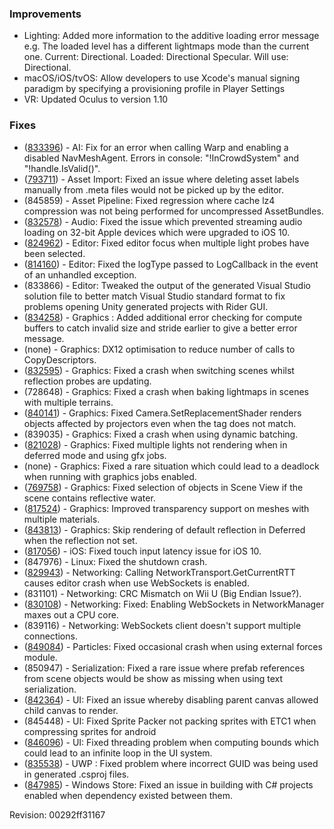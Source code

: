 ### Improvements

*   Lighting: Added more information to the additive loading error message e.g. The loaded level has a different lightmaps mode than the current one. Current: Directional. Loaded: Directional Specular. Will use: Directional.
*   macOS/iOS/tvOS: Allow developers to use Xcode's manual signing paradigm by specifying a provisioning profile in Player Settings
*   VR: Updated Oculus to version 1.10

### Fixes

*   ([833396](https://issuetracker.unity3d.com/product/unity/issues/guid/833396/)) - AI: Fix for an error when calling Warp and enabling a disabled NavMeshAgent. Errors in console: "!InCrowdSystem" and "!handle.IsValid()".
*   ([793711](https://issuetracker.unity3d.com/product/unity/issues/guid/793711/)) - Asset Import: Fixed an issue where deleting asset labels manually from .meta files would not be picked up by the editor.
*   (845859) - Asset Pipeline: Fixed regression where cache lz4 compression was not being performed for uncompressed AssetBundles.
*   ([832578](https://issuetracker.unity3d.com/product/unity/issues/guid/832578/)) - Audio: Fixed the issue which prevented streaming audio loading on 32-bit Apple devices which were upgraded to iOS 10.
*   ([824962](https://issuetracker.unity3d.com/product/unity/issues/guid/824962/)) - Editor: Fixed editor focus when multiple light probes have been selected.
*   ([814160](https://issuetracker.unity3d.com/product/unity/issues/guid/814160/)) - Editor: Fixed the logType passed to LogCallback in the event of an unhandled exception.
*   (833866) - Editor: Tweaked the output of the generated Visual Studio solution file to better match Visual Studio standard format to fix problems opening Unity generated projects with Rider GUI.
*   ([834258](https://issuetracker.unity3d.com/product/unity/issues/guid/834258/)) - Graphics : Added additional error checking for compute buffers to catch invalid size and stride earlier to give a better error message.
*   (none) - Graphics: DX12 optimisation to reduce number of calls to CopyDescriptors.
*   ([832595](https://issuetracker.unity3d.com/product/unity/issues/guid/832595/)) - Graphics: Fixed a crash when switching scenes whilst reflection probes are updating.
*   (728648) - Graphics: Fixed a crash when baking lightmaps in scenes with multiple terrains.
*   ([840141](https://issuetracker.unity3d.com/product/unity/issues/guid/840141/)) - Graphics: Fixed Camera.SetReplacementShader renders objects affected by projectors even when the tag does not match.
*   (839035) - Graphics: Fixed a crash when using dynamic batching.
*   ([821028](https://issuetracker.unity3d.com/product/unity/issues/guid/821028/)) - Graphics: Fixed multiple lights not rendering when in deferred mode and using gfx jobs.
*   (none) - Graphics: Fixed a rare situation which could lead to a deadlock when running with graphics jobs enabled.
*   ([769758](https://issuetracker.unity3d.com/product/unity/issues/guid/769758/)) - Graphics: Fixed selection of objects in Scene View if the scene contains reflective water.
*   ([817524](https://issuetracker.unity3d.com/product/unity/issues/guid/817524/)) - Graphics: Improved transparency support on meshes with multiple materials.
*   ([843813](https://issuetracker.unity3d.com/product/unity/issues/guid/843813/)) - Graphics: Skip rendering of default reflection in Deferred when the reflection not set.
*   ([817056](https://issuetracker.unity3d.com/product/unity/issues/guid/817056/)) - iOS: Fixed touch input latency issue for iOS 10.
*   (847976) - Linux: Fixed the shutdown crash.
*   ([829943](https://issuetracker.unity3d.com/product/unity/issues/guid/829943/)) - Networking: Calling NetworkTransport.GetCurrentRTT causes editor crash when use WebSockets is enabled.
*   (831101) - Networking: CRC Mismatch on Wii U (Big Endian Issue?).
*   ([830108](https://issuetracker.unity3d.com/product/unity/issues/guid/830108/)) - Networking: Fixed: Enabling WebSockets in NetworkManager maxes out a CPU core.
*   (839116) - Networking: WebSockets client doesn't support multiple connections.
*   ([849084](https://issuetracker.unity3d.com/product/unity/issues/guid/849084/)) - Particles: Fixed occasional crash when using external forces module.
*   (850947) - Serialization: Fixed a rare issue where prefab references from scene objects would be show as missing when using text serialization.
*   ([842364](https://issuetracker.unity3d.com/product/unity/issues/guid/842364/)) - UI: Fixed an issue whereby disabling parent canvas allowed child canvas to render.
*   (845448) - UI: Fixed Sprite Packer not packing sprites with ETC1 when compressing sprites for android
*   ([846096](https://issuetracker.unity3d.com/product/unity/issues/guid/846096/)) - UI: Fixed threading problem when computing bounds which could lead to an infinite loop in the UI system.
*   ([835538](https://issuetracker.unity3d.com/product/unity/issues/guid/835538/)) - UWP : Fixed problem where incorrect GUID was being used in generated .csproj files.
*   ([847985](https://issuetracker.unity3d.com/product/unity/issues/guid/847985/)) - Windows Store: Fixed an issue in building with C# projects enabled when dependency existed between them.

Revision: 00292ff31167